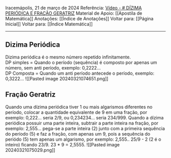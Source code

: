 Iracemápolis, 21 de março de 2024
Referência: [Vídeo - # DÍZIMA PERIÓDICA E FRAÇÃO GERATRIZ](https://youtu.be/hMmPidxIDiw)
Material de Apoio: [[Apostila de Matemática]]
Anotações: [[Índice de Anotações]]
Voltar para: [[Página Inicial]]
Voltar para: [[Índice Matemática]]
___________________
## Dizima Periódica
Dizima periódica é o mesmo número repetido infinitamente.  
DP simples = Quando o período (sequência) é composto por apenas um número, sem anti período, exemplo: 0,2222...  
DP Composta = Quando um anti período antecede o período, exemplo: 0,3222...
![[Pasted image 20240321074651.png]]

## Fração Geratriz
Quando uma dízima periódica tiver 1 ou mais algarismos diferentes no período, colocar a quantidade equivalente de 9 em uma fração, por exemplo: 0,222... seria 2/9, ou 0,234234... seria 234/999.
Quando a dízima periódica possuir uma parte inteira, subtrair a parte inteira na fração, por exemplo: 2,555... pega-se a parte inteira (2) junto com a primeira sequência do período (5) e faz a fração, com apenas um 9, pois a sequência do periódo (5) tem apenas um algarismo, por exemplo: 2,555..
25/9 - 2 (2 é o inteiro) ficando 23/9. 23 * 9 = 2,5555.
![[Pasted image 20240321075029.png]]
